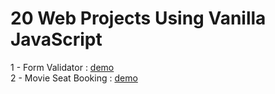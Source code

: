 # 20 Web Projects Using Vanilla JavaScript

1 - Form Validator : <a href="https://somanath-goudar.github.io/20-Web-Projects-Using-Vanilla-JavaScript/1-form-validator/">demo</a></br>
2 - Movie Seat Booking : <a href="https://somanath-goudar.github.io/20-Web-Projects-Using-Vanilla-JavaScript/2-movie-seat-booking/">demo</a></br>



